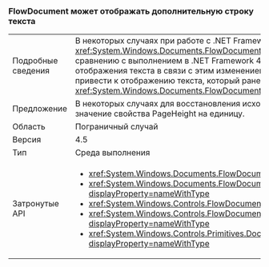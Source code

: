 ### <a name="flowdocument-may-show-an-extra-line-of-text"></a>FlowDocument может отображать дополнительную строку текста

|   |   |
|---|---|
|Подробные сведения|В некоторых случаях при работе с .NET Framework 4.5 в элементе <xref:System.Windows.Documents.FlowDocument> отображается лишняя строка текста по сравнению с выполнением в .NET Framework 4.0. Случаи неправильного или неразборчивого отображения текста в связи с этим изменением не выявлены, однако эта проблема может привести к отображению текста, который ранее был опущен из представления <xref:System.Windows.Documents.FlowDocument>.|
|Предложение|В некоторых случаях для восстановления исходного количества строк можно уменьшить значение свойства PageHeight на единицу.|
|Область|Пограничный случай|
|Версия|4.5|
|Тип|Среда выполнения|
|Затронутые API|<ul><li><xref:System.Windows.Documents.FlowDocument.%23ctor?displayProperty=nameWithType></li><li><xref:System.Windows.Documents.FlowDocument.%23ctor(System.Windows.Documents.Block)?displayProperty=nameWithType></li><li><xref:System.Windows.Controls.FlowDocumentReader.%23ctor?displayProperty=nameWithType></li><li><xref:System.Windows.Controls.FlowDocumentPageViewer.%23ctor?displayProperty=nameWithType></li><li><xref:System.Windows.Controls.Primitives.DocumentPageView.%23ctor?displayProperty=nameWithType></li></ul>|

